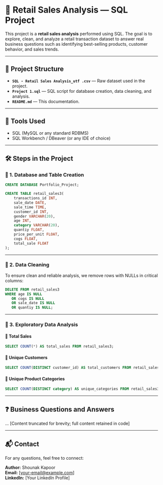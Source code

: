 
# 🛒 Retail Sales Analysis — SQL Project

This project is a **retail sales analysis** performed using SQL. The goal is to explore, clean, and analyze a retail transaction dataset to answer real business questions such as identifying best-selling products, customer behavior, and sales trends.

---

## 📁 Project Structure

- **`SQL - Retail Sales Analysis_utf .csv`** — Raw dataset used in the project.
- **`Project 1.sql`** — SQL script for database creation, data cleaning, and analysis.
- **`README.md`** — This documentation.

---

## 🧰 Tools Used

- SQL (MySQL or any standard RDBMS)
- SQL Workbench / DBeaver (or any IDE of choice)

---

## 🛠️ Steps in the Project

### 🔹 1. Database and Table Creation

```sql
CREATE DATABASE Portfolio_Project;

CREATE TABLE retail_sales3(
	transactions_id INT,
	sale_date DATE,
	sale_time TIME,
	customer_id INT,
	gender VARCHAR(20),
	age INT,
	category VARCHAR(20),
	quantiy FLOAT,
	price_per_unit FLOAT,
	cogs FLOAT,
	total_sale FLOAT
);
```

---

### 🔹 2. Data Cleaning

To ensure clean and reliable analysis, we remove rows with NULLs in critical columns:

```sql
DELETE FROM retail_sales3
WHERE age IS NULL
   OR cogs IS NULL
   OR sale_date IS NULL
   OR quantiy IS NULL;
```

---

### 🔹 3. Exploratory Data Analysis

#### 🔸 Total Sales

```sql
SELECT COUNT(*) AS total_sales FROM retail_sales3;
```

#### 🔸 Unique Customers

```sql
SELECT COUNT(DISTINCT customer_id) AS total_customers FROM retail_sales3;
```

#### 🔸 Unique Product Categories

```sql
SELECT COUNT(DISTINCT category) AS unique_categories FROM retail_sales3;
```

---

## ❓ Business Questions and Answers

... [Content truncated for brevity; full content retained in code]

---

## 📬 Contact

For any questions, feel free to connect:

**Author:** Shounak Kapoor  
**Email:** [your-email@example.com]  
**LinkedIn:** [Your LinkedIn Profile]  
